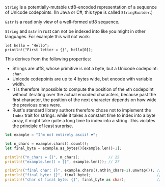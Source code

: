 `String` is a potentially-mutable utf8-encoded representation of a sequence of Unicode codepoints. (In Java or C#, this type is called `StringBuilder`.)

`&str` is a read only view of a well-formed utf8 sequence.

`String` and `&str` in rust can not be indexed into like you might in other languages.
For example this will not work:

```rust,invalid
let hello = "Hello";
println!("First letter = {}", hello[0]);
```

This derives from the following properties:

- Strings are utf8, whose primitive is not a byte, but a Unicode codepoint: `char`.
- Unicode codepoints are up to 4 bytes wide, but encode with variable width.
- It is therefore impossible to compute the position of the `n`th codepoint without iterating over the actual encoded characters, because past the first character, the position of the next character depends on how wide the previous ones were.
- Rust's standard library authors therefore chose not to implement the `Index` trait for strings: while it takes a constant time to index into a byte array, it might take quite a long time to index into a string. This violates the principle of least surprise.

```rust
let example = "I'm not entirely ascii! ❤";

let n_chars = example.chars().count();
let final_byte = example.as_bytes()[example.len()-1];

println!("n_chars = {}", n_chars);             // 25
println!("example.len() = {}", example.len()); // 27

println!("final char: {}", example.chars().nth(n_chars-1).unwrap()); // ❤
println!("final byte: {}", final_byte);                              // 164
println!("char of final byte: {}", final_byte as char);              // ¤
```
